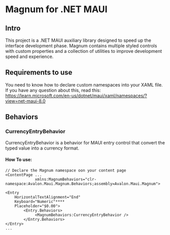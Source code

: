 # Magnum for .NET MAUI

## Intro
This project is a .NET MAUI auxiliary library designed to speed up the interface development phase. Magnum contains multiple styled controls with custom properties and a collection of utilities to improve development speed and experience.

## Requirements to use
You need to know how to declare custom namespaces into your XAML file. If you have any question about this, read this: https://learn.microsoft.com/en-us/dotnet/maui/xaml/namespaces/?view=net-maui-8.0

## Behaviors

### CurrencyEntryBehavior
CurrencyEntryBehavior is a behavior for MAUI entry control that convert the typed value into a currency format.
#### How To use: 
```
// Declare the Magnum namespace oon your content page
<ContentPage ...
             xmlns:MagnumBehaviors="clr-namespace:Avalon.Maui.Magnum.Behaviors;assembly=Avalon.Maui.Magnum"> 

<Entry
    HorizontalTextAlignment="End"
    Keyboard="Numeric"****
    Placeholder="$0.00">
        <Entry.Behaviors>
             <MagnumBehaviors:CurrencyEntryBehavior />
        </Entry.Behaviors>
</Entry>
...
```